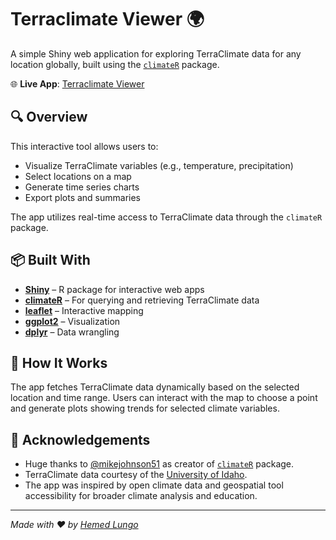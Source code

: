 # Terraclimate Viewer 🌍

A simple Shiny web application for exploring TerraClimate data for any location globally, built using the [`climateR`](https://github.com/earthlab/climateR) package.

🌐 **Live App**: [Terraclimate Viewer](https://hemedlungo.shinyapps.io/Terraclimate_Viewer/)

## 🔍 Overview

This interactive tool allows users to:
- Visualize TerraClimate variables (e.g., temperature, precipitation)
- Select locations on a map
- Generate time series charts
- Export plots and summaries

The app utilizes real-time access to TerraClimate data through the `climateR` package.

## 📦 Built With

- [**Shiny**](https://shiny.posit.co/) – R package for interactive web apps
- [**climateR**](https://github.com/earthlab/climateR) – For querying and retrieving TerraClimate data
- [**leaflet**](https://rstudio.github.io/leaflet/) – Interactive mapping
- [**ggplot2**](https://ggplot2.tidyverse.org/) – Visualization
- [**dplyr**](https://dplyr.tidyverse.org/) – Data wrangling

## 🧠 How It Works

The app fetches TerraClimate data dynamically based on the selected location and time range. Users can interact with the map to choose a point and generate plots showing trends for selected climate variables.

## 🙏 Acknowledgements

- Huge thanks to [@mikejohnson51](https://github.com/mikejohnson51) as creator of [`climateR`](https://github.com/earthlab/climateR) package.
- TerraClimate data courtesy of the [University of Idaho](https://www.climatologylab.org/terraclimate.html).
- The app was inspired by open climate data and geospatial tool accessibility for broader climate analysis and education.


---

*Made with ❤️ by [Hemed Lungo](https://github.com/Heed725)*
